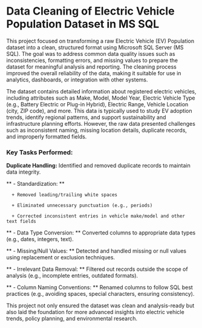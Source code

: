 # Data Cleaning of Electric Vehicle Population Dataset in MS SQL

This project focused on transforming a raw Electric Vehicle (EV) Population dataset into a clean, structured format using Microsoft SQL Server (MS SQL). The goal was to address common data quality issues such as inconsistencies, formatting errors, and missing values to prepare the dataset for meaningful analysis and reporting. The cleaning process improved the overall reliability of the data, making it suitable for use in analytics, dashboards, or integration with other systems.

The dataset contains detailed information about registered electric vehicles, including attributes such as Make, Model, Model Year, Electric Vehicle Type (e.g., Battery Electric or Plug-in Hybrid), Electric Range, Vehicle Location (city, ZIP code), and more. This data is typically used to study EV adoption trends, identify regional patterns, and support sustainability and infrastructure planning efforts. However, the raw data presented challenges such as inconsistent naming, missing location details, duplicate records, and improperly formatted fields.

### Key Tasks Performed:
**Duplicate Handling:** Identified and removed duplicate records to maintain data integrity.

** - Standardization: **

      + Removed leading/trailing white spaces

      + Eliminated unnecessary punctuation (e.g., periods)

      + Corrected inconsistent entries in vehicle make/model and other text fields

** - Data Type Conversion: ** Converted columns to appropriate data types (e.g., dates, integers, text).

** - Missing/Null Values: ** Detected and handled missing or null values using replacement or exclusion techniques.

** - Irrelevant Data Removal: ** Filtered out records outside the scope of analysis (e.g., incomplete entries, outdated formats).

** - Column Naming Conventions: ** Renamed columns to follow SQL best practices (e.g., avoiding spaces, special characters, ensuring consistency).

This project not only ensured the dataset was clean and analysis-ready but also laid the foundation for more advanced insights into electric vehicle trends, policy planning, and environmental research.


